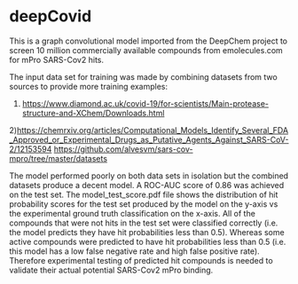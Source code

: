 # deepCovid
This is a graph convolutional model imported from the DeepChem project to screen 10 million commercially available compounds from emolecules.com for mPro SARS-Cov2 hits.

The input data set for training was made by combining datasets from two sources to provide more training examples:
1) https://www.diamond.ac.uk/covid-19/for-scientists/Main-protease-structure-and-XChem/Downloads.html

2)https://chemrxiv.org/articles/Computational_Models_Identify_Several_FDA_Approved_or_Experimental_Drugs_as_Putative_Agents_Against_SARS-CoV-2/12153594 
https://github.com/alvesvm/sars-cov-mpro/tree/master/datasets

The model performed poorly on both data sets in isolation but the combined datasets produce a decent model.  A ROC-AUC score of 0.86 was achieved on the test set.  The model_test_score.pdf file shows the distribution of hit probability scores for the test set produced by the model on the y-axis vs the experimental ground truth classification on the x-axis.  All of the compounds that were not hits in the test set were classified correctly (i.e. the model predicts they have hit probabilities less than 0.5).  Whereas some active compounds were predicted to have hit probabilities less than 0.5 (i.e. this model has a low false negative rate and high false positive rate).  Therefore experimental testing of predicted hit compounds is needed to validate their actual potential SARS-Cov2 mPro binding.

